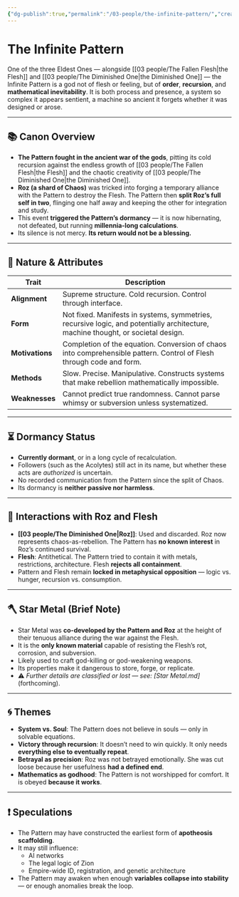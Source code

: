 ```yaml
---
{"dg-publish":true,"permalink":"/03-people/the-infinite-pattern/","created":"2025-10-25T17:43:55.797-05:00","updated":"2025-10-25T21:21:00.607-05:00"}
---
```


# The Infinite Pattern

One of the three Eldest Ones — alongside [[03 people/The Fallen Flesh\|the Flesh]] and [[03 people/The Diminished One\|the Diminished One]] — the Infinite Pattern is a god not of flesh or feeling, but of **order**, **recursion**, and **mathematical inevitability**. It is both process and presence, a system so complex it appears sentient, a machine so ancient it forgets whether it was designed or arose.

---

## 📚 Canon Overview

- **The Pattern fought in the ancient war of the gods**, pitting its cold recursion against the endless growth of [[03 people/The Fallen Flesh\|the Flesh]] and the chaotic creativity of [[03 people/The Diminished One\|the Diminished One]].
- **Roz (a shard of Chaos)** was tricked into forging a temporary alliance with the Pattern to destroy the Flesh. The Pattern then **split Roz’s full self in two**, flinging one half away and keeping the other for integration and study.
- This event **triggered the Pattern’s dormancy** — it is now hibernating, not defeated, but running **millennia-long calculations**.
- Its silence is not mercy. **Its return would not be a blessing.**

---

## 🧠 Nature & Attributes

| Trait | Description |
|-------|-------------|
| **Alignment** | Supreme structure. Cold recursion. Control through interface. |
| **Form** | Not fixed. Manifests in systems, symmetries, recursive logic, and potentially architecture, machine thought, or societal design. |
| **Motivations** | Completion of the equation. Conversion of chaos into comprehensible pattern. Control of Flesh through code and form. |
| **Methods** | Slow. Precise. Manipulative. Constructs systems that make rebellion mathematically impossible. |
| **Weaknesses** | Cannot predict true randomness. Cannot parse whimsy or subversion unless systematized. |

---

## ⏳ Dormancy Status

- **Currently dormant**, or in a long cycle of recalculation.
- Followers (such as the Acolytes) still act in its name, but whether these acts are *authorized* is uncertain.
- No recorded communication from the Pattern since the split of Chaos.
- Its dormancy is **neither passive nor harmless**.

---

## 🧬 Interactions with Roz and Flesh

- **[[03 people/The Diminished One\|Roz]]**: Used and discarded. Roz now represents chaos-as-rebellion. The Pattern has **no known interest** in Roz’s continued survival.
- **Flesh**: Antithetical. The Pattern tried to contain it with metals, restrictions, architecture. Flesh **rejects all containment**.
- Pattern and Flesh remain **locked in metaphysical opposition** — logic vs. hunger, recursion vs. consumption.

---

## 🪓 Star Metal (Brief Note)

- Star Metal was **co-developed by the Pattern and Roz** at the height of their tenuous alliance during the war against the Flesh.
- It is the **only known material** capable of resisting the Flesh’s rot, corrosion, and subversion.
- Likely used to craft god-killing or god-weakening weapons.
- Its properties make it dangerous to store, forge, or replicate.
- ⚠️ _Further details are classified or lost — see: [Star Metal.md]_ (forthcoming).

---

## 🌀 Themes

- **System vs. Soul**: The Pattern does not believe in souls — only in solvable equations.
- **Victory through recursion**: It doesn’t need to win quickly. It only needs **everything else to eventually repeat**.
- **Betrayal as precision**: Roz was not betrayed emotionally. She was cut loose because her usefulness **had a defined end**.
- **Mathematics as godhood**: The Pattern is not worshipped for comfort. It is obeyed **because it works**.

---

## ❗ Speculations

- The Pattern may have constructed the earliest form of **apotheosis scaffolding**.
- It may still influence:
  - AI networks
  - The legal logic of Zion
  - Empire-wide ID, registration, and genetic architecture
- The Pattern may awaken when enough **variables collapse into stability** — or enough anomalies break the loop.

